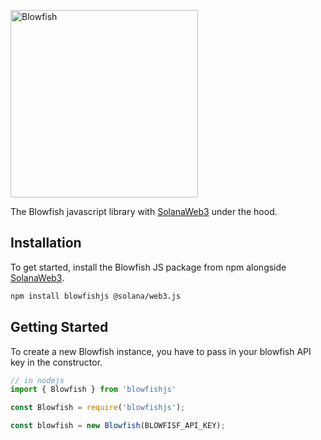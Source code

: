 <p>
<img title="Blowfish" src= "https://res.cloudinary.com/njokuscript/image/upload/v1671695941/blowfish_x9tug4.svg" width="300px"/>
</p>


The Blowfish javascript library with [SolanaWeb3](https://github.com/solana-labs/solana-web3.js) under the hood.


## Installation

To get started, install the Blowfish JS package from npm alongside [SolanaWeb3](https://github.com/solana-labs/solana-web3.js).

```sh
npm install blowfishjs @solana/web3.js
```

## Getting Started

To create a new Blowfish instance, you have to pass in your blowfish API key in the constructor.

```js
// in nodejs
import { Blowfish } from 'blowfishjs'

const Blowfish = require('blowfishjs');

const blowfish = new Blowfish(BLOWFISF_API_KEY);


```
